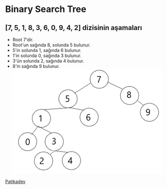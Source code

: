 # Binary Search Tree 
## **[7, 5, 1, 8, 3, 6, 0, 9, 4, 2]** dizisinin aşamaları

- Root 7'dir. 
- Root'un sağında 8, solunda 5 bulunur.
- 5'in solunda 1, sağında 6 bulunur. 
- 1'in solunda 0, sağında 3 bulunur. 
- 3'ün solunda 2, sağında 4 bulunur. 
- 8'in sağında 9 bulunur.
![binaryresim](binary.png)

[Patikadev](https://www.patika.dev/tr)

